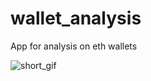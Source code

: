 # wallet_analysis
App for analysis on eth wallets

![short_gif](https://user-images.githubusercontent.com/21020474/163201889-9b3dae70-1eba-486c-aa33-23250b3a2801.gif)
